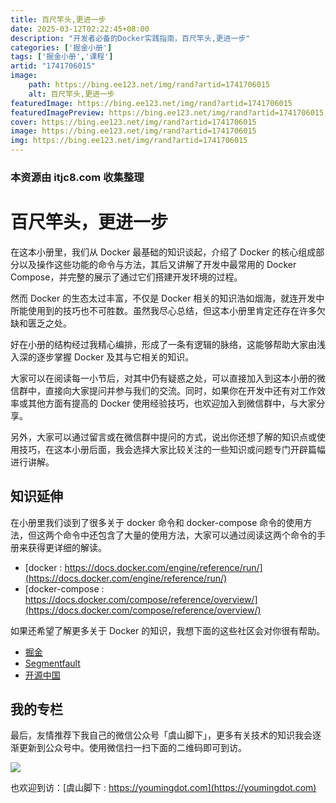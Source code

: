 ```yaml
---
title: 百尺竿头,更进一步
date: 2025-03-12T02:22:45+08:00
description: "开发者必备的Docker实践指南，百尺竿头,更进一步"
categories: ['掘金小册']
tags: ['掘金小册','课程']
artid: "1741706015"
image:
    path: https://bing.ee123.net/img/rand?artid=1741706015
    alt: 百尺竿头,更进一步
featuredImage: https://bing.ee123.net/img/rand?artid=1741706015
featuredImagePreview: https://bing.ee123.net/img/rand?artid=1741706015
cover: https://bing.ee123.net/img/rand?artid=1741706015
image: https://bing.ee123.net/img/rand?artid=1741706015
img: https://bing.ee123.net/img/rand?artid=1741706015
---
```


### 本资源由 itjc8.com 收集整理
# 百尺竿头，更进一步

在这本小册里，我们从 Docker 最基础的知识谈起，介绍了 Docker 的核心组成部分以及操作这些功能的命令与方法，其后又讲解了开发中最常用的 Docker Compose，并完整的展示了通过它们搭建开发环境的过程。

然而 Docker 的生态太过丰富，不仅是 Docker 相关的知识浩如烟海，就连开发中所能使用到的技巧也不可胜数。虽然我尽心总结，但这本小册里肯定还存在许多欠缺和匮乏之处。

好在小册的结构经过我精心编排，形成了一条有逻辑的脉络，这能够帮助大家由浅入深的逐步掌握 Docker 及其与它相关的知识。

大家可以在阅读每一小节后，对其中仍有疑惑之处，可以直接加入到这本小册的微信群中，直接向大家提问并参与我们的交流。同时，如果你在开发中还有对工作效率或其他方面有提高的 Docker 使用经验技巧，也欢迎加入到微信群中，与大家分享。

另外，大家可以通过留言或在微信群中提问的方式，说出你还想了解的知识点或使用技巧，在这本小册后面，我会选择大家比较关注的一些知识或问题专门开辟篇幅进行讲解。

## 知识延伸

在小册里我们谈到了很多关于 docker 命令和 docker-compose 命令的使用方法，但这两个命令中还包含了大量的使用方法，大家可以通过阅读这两个命令的手册来获得更详细的解读。

*   [docker : https://docs.docker.com/engine/reference/run/](https://docs.docker.com/engine/reference/run/)
*   [docker-compose : https://docs.docker.com/compose/reference/overview/](https://docs.docker.com/compose/reference/overview/)

如果还希望了解更多关于 Docker 的知识，我想下面的这些社区会对你很有帮助。

*   [掘金](https://juejin.im/tag/Docker)
*   [Segmentfault](https://segmentfault.com/t/docker)
*   [开源中国](https://www.oschina.net/question/tag/docker)

## 我的专栏

最后，友情推荐下我自己的微信公众号「虞山脚下」，更多有关技术的知识我会逐渐更新到公众号中。使用微信扫一扫下面的二维码即可到访。

![](https://user-gold-cdn.xitu.io/2018/10/8/166530142aefeb7a?w=258&h=258&f=jpeg&s=27874)

也欢迎到访：[虞山脚下 : https://youmingdot.com](https://youmingdot.com)